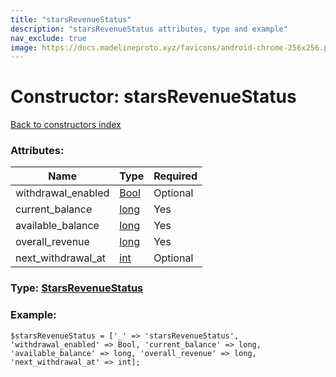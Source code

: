 ```yaml
---
title: "starsRevenueStatus"
description: "starsRevenueStatus attributes, type and example"
nav_exclude: true
image: https://docs.madelineproto.xyz/favicons/android-chrome-256x256.png
---
```

# Constructor: starsRevenueStatus  
[Back to constructors index](/API_docs/constructors/index.html)



### Attributes:

| Name     |    Type       | Required |
|----------|---------------|----------|
|withdrawal\_enabled|[Bool](/API_docs/types/Bool.html) | Optional|
|current\_balance|[long](/API_docs/types/long.html) | Yes|
|available\_balance|[long](/API_docs/types/long.html) | Yes|
|overall\_revenue|[long](/API_docs/types/long.html) | Yes|
|next\_withdrawal\_at|[int](/API_docs/types/int.html) | Optional|



### Type: [StarsRevenueStatus](/API_docs/types/StarsRevenueStatus.html)


### Example:

```
$starsRevenueStatus = ['_' => 'starsRevenueStatus', 'withdrawal_enabled' => Bool, 'current_balance' => long, 'available_balance' => long, 'overall_revenue' => long, 'next_withdrawal_at' => int];
```  
